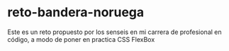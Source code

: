 # reto-bandera-noruega
Este es un reto propuesto por los senseis  en mi carrera de profesional en código, a modo de poner en practica CSS FlexBox
